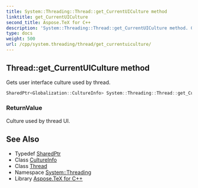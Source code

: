```yaml
---
title: System::Threading::Thread::get_CurrentUICulture method
linktitle: get_CurrentUICulture
second_title: Aspose.TeX for C++
description: 'System::Threading::Thread::get_CurrentUICulture method. Gets user interface culture used by thread in C++.'
type: docs
weight: 500
url: /cpp/system.threading/thread/get_currentuiculture/
---
```

## Thread::get_CurrentUICulture method


Gets user interface culture used by thread.

```cpp
SharedPtr<Globalization::CultureInfo> System::Threading::Thread::get_CurrentUICulture()
```


### ReturnValue

Culture used by thread UI.

## See Also

* Typedef [SharedPtr](../../../system/sharedptr/)
* Class [CultureInfo](../../../system.globalization/cultureinfo/)
* Class [Thread](../)
* Namespace [System::Threading](../../)
* Library [Aspose.TeX for C++](../../../)
